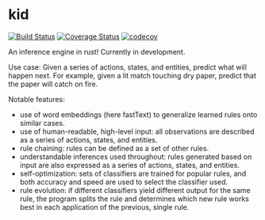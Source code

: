 # kid

[![Build Status](https://travis-ci.org/DominicBurkart/kid.svg?branch=master)](https://travis-ci.org/DominicBurkart/kid)
[![Coverage Status](https://coveralls.io/repos/github/DominicBurkart/kid/badge.svg)](https://coveralls.io/github/DominicBurkart/kid)
[![codecov](https://codecov.io/gh/DominicBurkart/kid/branch/master/graph/badge.svg)](https://codecov.io/gh/DominicBurkart/kid)


An inference engine in rust! Currently in development.

Use case: Given a series of actions, states, and entities, predict what
will happen next. For example, given a lit match touching dry paper,
predict that the paper will catch on fire.

Notable features:
- use of word embeddings (here fastText) to generalize learned rules
onto similar cases.
- use of human-readable, high-level input: all observations are
described as a series of actions, states, and entities.
- rule chaining: rules can be defined as a set of other rules.
- understandable inferences used throughout: rules generated based on
input are also expressed as a series of actions, states, and entities.
- self-optimization: sets of classifiers are trained for popular rules,
and both accuracy and speed are used to select the classifier used.
- rule evolution: if different classifiers yield different output for
the same rule, the program splits the rule and determines which new rule
works best in each application of the previous, single rule.